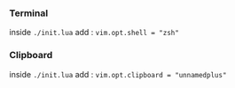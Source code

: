 ### Terminal 
inside `./init.lua` add : `vim.opt.shell = "zsh"`

### Clipboard
inside `./init.lua` add : `vim.opt.clipboard = "unnamedplus"`
